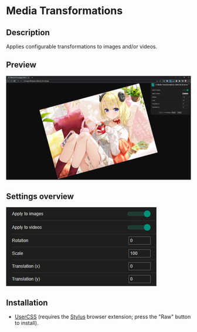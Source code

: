 # Media Transformations

## Description

Applies configurable transformations to images and/or videos.

## Preview

![Preview](preview.png)

## Settings overview

![Settings](settings.png)

## Installation

- [UserCSS](./media-transformations.user.css) (requires the [Stylus](https://github.com/openstyles/stylus#releases) browser extension; press the "Raw" button to install).
